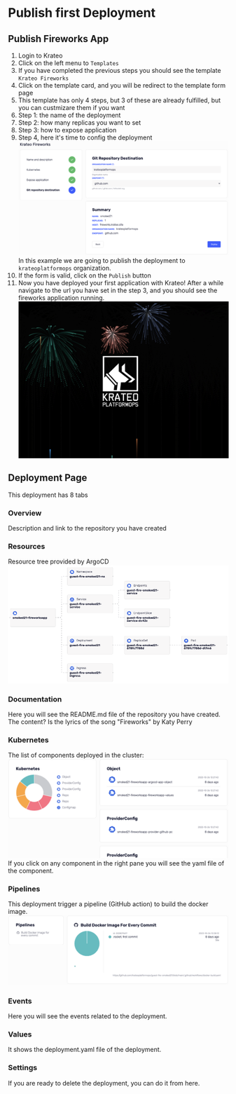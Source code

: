# Publish first Deployment

## Publish Fireworks App

1. Login to Krateo
2. Click on the left menu to `Templates`
3. If you have completed the previous steps you should see the template `Krateo Fireworks`
4. Click on the template card, and you will be redirect to the template form page
5. This template has only 4 steps, but 3 of these are already fulfilled, but you can custmizare them if you want
6. Step 1: the name of the deployment
7. Step 2: how many replicas you want to set
8. Step 3: how to expose application
9. Step 4, here it's time to config the deployment
   ![deployment](../media/tutorial/deployment.png)
   In this example we are going to publish the deployment to `krateoplatformops` organization.
10. If the form is valid, click on the `Publish` button
11. Now you have deployed your first application with Krateo! After a while navigate to the url you have set in the step 3, and you should see the fireworks application running.
    ![deployment-fireworks](../media/tutorial/deployment-fireworks.png)

## Deployment Page

This deployment has 8 tabs

### Overview

Description and link to the repository you have created

### Resources

Resource tree provided by ArgoCD
![deployment-resources](../media/tutorial/deployment-resources.png)

### Documentation

Here you will see the README.md file of the repository you have created. The content? Is the lyrics of the song "Fireworks" by Katy Perry

### Kubernetes

The list of components deployed in the cluster:
![deployment-kubernetes](../media/tutorial/deployment-kubernetes.png)
If you click on any component in the right pane you will see the yaml file of the component.

### Pipelines

This deployment trigger a pipeline (GitHub action) to build the docker image.
![deployment-pipelines](../media/tutorial/deployment-pipelines.png)

### Events

Here you will see the events related to the deployment.

### Values

It shows the deployment.yaml file of the deployment.

### Settings

If you are ready to delete the deployment, you can do it from here.
